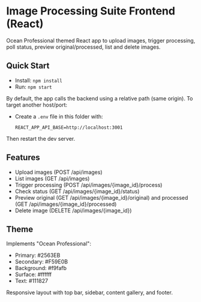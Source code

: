 # Image Processing Suite Frontend (React)

Ocean Professional themed React app to upload images, trigger processing, poll status, preview original/processed, list and delete images.

## Quick Start

- Install: `npm install`
- Run: `npm start`

By default, the app calls the backend using a relative path (same origin). To target another host/port:

- Create a `.env` file in this folder with:
  ```
  REACT_APP_API_BASE=http://localhost:3001
  ```

Then restart the dev server.

## Features
- Upload images (POST /api/images)
- List images (GET /api/images)
- Trigger processing (POST /api/images/{image_id}/process)
- Check status (GET /api/images/{image_id}/status)
- Preview original (GET /api/images/{image_id}/original) and processed (GET /api/images/{image_id}/processed)
- Delete image (DELETE /api/images/{image_id})

## Theme
Implements "Ocean Professional":
- Primary: #2563EB
- Secondary: #F59E0B
- Background: #f9fafb
- Surface: #ffffff
- Text: #111827

Responsive layout with top bar, sidebar, content gallery, and footer.
